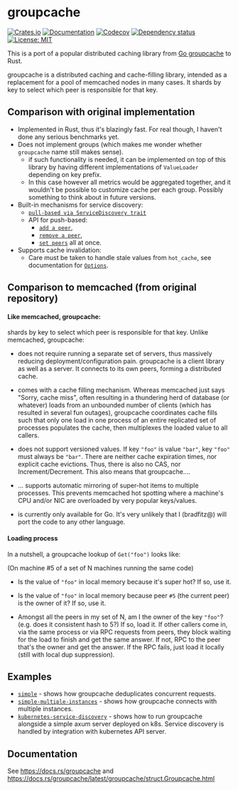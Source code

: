 # groupcache
[![Crates.io](https://img.shields.io/crates/v/groupcache.svg)](https://crates.io/crates/groupcache)
[![Documentation](https://docs.rs/groupcache/badge.svg)](https://docs.rs/groupcache)
[![Codecov](https://codecov.io/gh/petroniuss/groupcache/main/graph/badge.svg)](https://codecov.io/gh/petroniuss/groupcache)
[![Dependency status](https://deps.rs/repo/github/petroniuss/groupcache/status.svg)](https://deps.rs/repo/github/petroniuss/groupcache)
[![License: MIT](https://img.shields.io/badge/License-MIT-blue.svg)](https://opensource.org/licenses/MIT)

This is a port of a popular distributed caching library from [Go groupcache](https://github.com/golang/groupcache) to Rust. 

groupcache is a distributed caching and cache-filling library, intended as a replacement for a pool of memcached nodes in many cases. It shards by key to select which peer is responsible for that key.

## Comparison with original implementation
- Implemented in Rust, thus it's blazingly fast. For real though, I haven't done any serious benchmarks yet.
- Does not implement groups (which makes me wonder whether `groupcache` name still makes sense).
  - if such functionality is needed, it can be implemented on top of this library by having different implementations of `ValueLoader` depending on key prefix.
  - In this case however all metrics would be aggregated together, and it wouldn't be possible to customize cache per each group. Possibly something to think about in future versions.
- Built-in mechanisms for service discovery:
  - [`pull-based via ServiceDiscovery trait`](https://docs.rs/groupcache/latest/groupcache/struct.ServiceDiscovery.html)
  - API for push-based: 
    - [`add a peer`](https://docs.rs/groupcache/latest/groupcache/struct.Groupcache.html#method.add_peer), 
    - [`remove a peer`](https://docs.rs/groupcache/latest/groupcache/struct.Groupcache.html#method.remove_peer),
    - [`set peers`](https://docs.rs/groupcache/latest/groupcache/struct.Groupcache.html#method.set_peers) all at once.
- Supports cache invalidation:
  - Care must be taken to handle stale values from `hot_cache`, see documentation for [`Options`](https://docs.rs/groupcache/latest/groupcache/struct.OptionsBuilder.html).

## Comparison to memcached (from original repository)

#### Like memcached, groupcache:
shards by key to select which peer is responsible for that key. Unlike memcached, groupcache:
- does not require running a separate set of servers, thus massively reducing deployment/configuration pain. groupcache is a client library as well as a server. It connects to its own peers, forming a distributed cache.

- comes with a cache filling mechanism. Whereas memcached just says "Sorry, cache miss", often resulting in a thundering herd of database (or whatever) loads from an unbounded number of clients (which has resulted in several fun outages), groupcache coordinates cache fills such that only one load in one process of an entire replicated set of processes populates the cache, then multiplexes the loaded value to all callers.

- does not support versioned values. If key `"foo"` is value `"bar"`, key `"foo"` must always be `"bar"`. There are neither cache expiration times, nor explicit cache evictions. Thus, there is also no CAS, nor Increment/Decrement. This also means that groupcache....

- ... supports automatic mirroring of super-hot items to multiple processes. This prevents memcached hot spotting where a machine's CPU and/or NIC are overloaded by very popular keys/values.

- is currently only available for Go. It's very unlikely that I (bradfitz@) will port the code to any other language.

#### Loading process
In a nutshell, a groupcache lookup of `Get("foo")` looks like:

(On machine #5 of a set of N machines running the same code)

- Is the value of `"foo"` in local memory because it's super hot? If so, use it.

- Is the value of `"foo"` in local memory because peer `#5` (the current peer) is the owner of it? If so, use it.

- Amongst all the peers in my set of N, am I the owner of the key `"foo"`? (e.g. does it consistent hash to 5?) If so, load it. If other callers come in, via the same process or via RPC requests from peers, they block waiting for the load to finish and get the same answer. If not, RPC to the peer that's the owner and get the answer. If the RPC fails, just load it locally (still with local dup suppression).

## Examples
 - [`simple`](https://github.com/Petroniuss/groupcache/tree/main/examples/simple/main.rs) - shows how groupcache deduplicates concurrent requests.
 - [`simple-multiple-instances`](https://github.com/Petroniuss/groupcache/tree/main/examples/simple-multiple-instances/main.rs) - shows how groupcache connects with multiple instances.
 - [`kubernetes-service-discovery`](https://github.com/Petroniuss/groupcache/tree/main/examples/kubernetes-service-discovery) - shows how to run groupcache alongside a simple axum server deployed on k8s. Service discovery is handled by integration with kubernetes API server.

## Documentation
See <https://docs.rs/groupcache> and <https://docs.rs/groupcache/latest/groupcache/struct.Groupcache.html>

